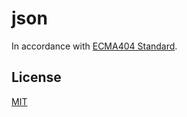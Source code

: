 # json

In accordance with [ECMA404 Standard](https://www.ecma-international.org/wp-content/uploads/ECMA-404_2nd_edition_december_2017.pdf).

## License

[MIT](https://github.com/SyMind/json/blob/main/LICENSE)
